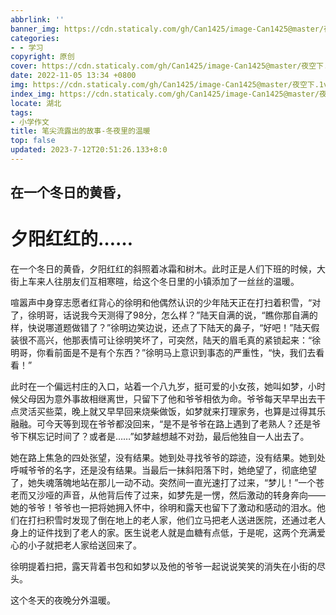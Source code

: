 ```yaml
---
abbrlink: ''
banner_img: https://cdn.staticaly.com/gh/Can1425/image-Can1425@master/夜空下.1vwoibyrwgbk.webp
categories:
- - 学习
copyright: 原创
cover: https://cdn.staticaly.com/gh/Can1425/image-Can1425@master/夜空下.1vwoibyrwgbk.webp
date: 2022-11-05 13:34 +0800
img: https://cdn.staticaly.com/gh/Can1425/image-Can1425@master/夜空下.1vwoibyrwgbk.webp
index_img: https://cdn.staticaly.com/gh/Can1425/image-Can1425@master/夜空下.1vwoibyrwgbk.webp
locate: 湖北
tags:
- 小学作文
title: 笔尖流露出的故事-冬夜里的温暖
top: false
updated: 2023-7-12T20:51:26.133+8:0
---
```

## 在一个冬日的黄昏，

# 夕阳红红的……

在一个冬日的黄昏，夕阳红红的斜照着冰霜和树木。此时正是人们下班的时候，大街上车来人往朋友们互相寒暄，给这个冬日里的小镇添加了一丝丝的温暖。

喧嚣声中身穿志愿者红背心的徐明和他偶然认识的少年陆天正在打扫着积雪，“对了，徐明哥，话说我今天测得了98分，怎么样？”陆天自满的说，“瞧你那自满的样，快说哪道题做错了？”徐明边笑边说，还点了下陆天的鼻子，“好吧！”陆天假装很不高兴，他那表情可让徐明笑坏了，可突然，陆天的眉毛真的紧锁起来：“徐明哥，你看前面是不是有个东西？”徐明马上意识到事态的严重性，“快，我们去看看！”

此时在一个偏远村庄的入口，站着一个八九岁，挺可爱的小女孩，她叫如梦，小时候父母因为意外事故相继离世，只留下了他和爷爷相依为命。爷爷每天早早出去干点灵活买些菜，晚上就又早早回来烧柴做饭，如梦就来打理家务，也算是过得其乐融融。可今天等到现在爷爷都没回来，“是不是爷爷在路上遇到了老熟人？还是爷爷下棋忘记时间了？或者是……”如梦越想越不对劲，最后他独自一人出去了。

她在路上焦急的四处张望，没有结果。她到处寻找爷爷的踪迹，没有结果。她到处呼喊爷爷的名字，还是没有结果。当最后一抹斜阳落下时，她绝望了，彻底绝望了，她失魂落魄地站在那儿一动不动。突然间一直光速打了过来，“梦儿！”一个苍老而又沙哑的声音，从他背后传了过来，如梦先是一愣，然后激动的转身奔向——她的爷爷！爷爷也一把将她拥入怀中，徐明和露天也留下了激动和感动的泪水。他们在打扫积雪时发现了倒在地上的老人家，他们立马把老人送进医院，还通过老人身上的证件找到了老人的家。医生说老人就是血糖有点低，于是呢，这两个充满爱心的小子就把老人家给送回来了。

徐明提着扫把，露天背着书包和如梦以及他的爷爷一起说说笑笑的消失在小街的尽头。

这个冬天的夜晚分外温暖。
